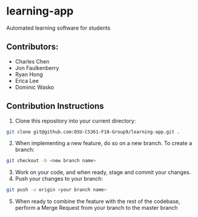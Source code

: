 # learning-app
Automated learning software for students

## Contributors:
- Charles Chen
- Jon Faulkenberry
- Ryan Hong
- Erica Lee
- Dominic Wasko

## Contribution Instructions
1. Clone this repository into your current directory:
```bash
git clone git@github.com:OSU-CS361-F18-Group9/learning-app.git .
```
2. When implementing a new feature, do so on a new branch. To create a branch:
```bash
git checkout -b <new branch name>
```
3. Work on your code, and when ready, stage and commit your changes.
4. Push your changes to your branch:
```bash
git push -u origin <your branch name>
```
5. When ready to combine the feature with the rest of the codebase, perform a Merge Request from your branch to the master branch
